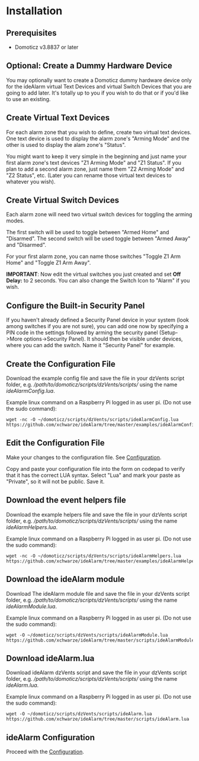 Installation
============

Prerequisites
-------------

  * Domoticz v3.8837 or later

Optional: Create a Dummy Hardware Device
----------------------------------------

You may optionally want to create a Domoticz dummy hardware device only for
the ideAlarm virtual Text Devices and virtual Switch Devices that you are going
to add later. It's totally up to you if you wish to do that or if you'd like to
use an existing.

Create Virtual Text Devices
---------------------------

For each alarm zone that you wish to define, create two virtual text devices. One
text device is used to display the alarm zone's "Arming Mode" and the other is
used to display the alam zone's "Status".

You might want to keep it very simple in the beginning and just name your first
alarm zone's text devices "Z1 Arming Mode" and "Z1 Status". If you plan to add
a second alarm zone, just name them "Z2 Arming Mode" and "Z2 Status", etc.
(Later you can rename those virtual text devices to whatever you wish).

Create Virtual Switch Devices
-----------------------------

Each alarm zone will need two virtual switch devices for toggling the arming modes.

The first switch will be used to toggle between "Armed Home" and "Disarmed". The second
switch will be used toggle between "Armed Away" and "Disarmed".

For your first alarm zone, you can name those switches "Toggle Z1 Arm Home" and "Toggle Z1 Arm Away".

**IMPORTANT**: Now edit the virtual switches you just created and set **Off Delay:** to 2 seconds.
You can also change the Switch Icon to "Alarm" if you wish.

Configure the Built-in Security Panel
-------------------------------------

If you haven't already defined a Security Panel device in your system (look among switches if
you are not sure), you can add one now by specifying a PIN code in the settings followed by arming
the security panel (Setup->More options->Security Panel). It should then be visible under devices,
where you can add the switch. Name it "Security Panel" for example.

Create the Configuration File
-----------------------------

Download the example config file and save the file in your dzVents script folder, e.g.
*/path/to/domoticz/scripts/dzVents/scripts/* using the name *ideAlarmConfig.lua*.

Example linux command on a Raspberry Pi logged in as user pi. (Do not use the sudo command):

~~~~
wget -nc -O ~/domoticz/scripts/dzVents/scripts/ideAlarmConfig.lua https://github.com/xchwarze/ideAlarm/tree/master/examples/ideAlarmConfig.lua
~~~~

Edit the Configuration File
---------------------------

Make your changes to the configuration file. See [Configuration](./Configuration.md).

Copy and paste your configuration file into the form on codepad
to verify that it has the correct LUA syntax. Select "Lua" and mark
your paste as "Private", so it will not be public. Save it.

Download the event helpers file
-------------------------------

Download the example helpers file and save the file in your dzVents script folder, e.g.
*/path/to/domoticz/scripts/dzVents/scripts/* using the name *ideAlarmHelpers.lua*.

Example linux command on a Raspberry Pi logged in as user pi. (Do not use the sudo command):

~~~~
wget -nc -O ~/domoticz/scripts/dzVents/scripts/ideAlarmHelpers.lua https://github.com/xchwarze/ideAlarm/tree/master/examples/ideAlarmHelpers.lua
~~~~

Download the ideAlarm module
----------------------------

Download The ideAlarm module file and save the file in your dzVents script folder, e.g.
*/path/to/domoticz/scripts/dzVents/scripts/* using the name *ideAlarmModule.lua*.

Example linux command on a Raspberry Pi logged in as user pi. (Do not use the sudo command):

~~~~
wget -O ~/domoticz/scripts/dzVents/scripts/ideAlarmModule.lua https://github.com/xchwarze/ideAlarm/tree/master/scripts/ideAlarmModule.lua
~~~~

Download ideAlarm.lua
---------------------

Download ideAlarm dzVents script and save the file in your dzVents script folder, e.g.
*/path/to/domoticz/scripts/dzVents/scripts/* using the name *ideAlarm.lua*.

Example linux command on a Raspberry Pi logged in as user pi. (Do not use the sudo command):

~~~~
wget -O ~/domoticz/scripts/dzVents/scripts/ideAlarm.lua https://github.com/xchwarze/ideAlarm/tree/master/scripts/ideAlarm.lua
~~~~

ideAlarm Configuration
----------------------

Proceed with the [Configuration](./Configuration.md).
